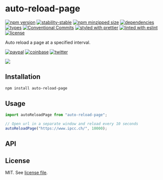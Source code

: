 # auto-reload-page

[![npm version](https://img.shields.io/npm/v/auto-reload-page)](https://www.npmjs.com/package/auto-reload-page)
[![stability-stable](https://img.shields.io/badge/stability-stable-green.svg)](https://www.npmjs.com/package/auto-reload-page)
[![npm minzipped size](https://img.shields.io/bundlephobia/minzip/auto-reload-page)](https://www.npmjs.com/package/auto-reload-page)
[![dependencies](https://img.shields.io/david/dmnsgn/auto-reload-page)](https://github.com/dmnsgn/auto-reload-page/blob/main/package.json)
[![types](https://img.shields.io/npm/types/auto-reload-page)](https://github.com/microsoft/TypeScript)
[![Conventional Commits](https://img.shields.io/badge/Conventional%20Commits-1.0.0-fa6673.svg)](https://conventionalcommits.org)
[![styled with prettier](https://img.shields.io/badge/styled_with-Prettier-f8bc45.svg?logo=prettier)](https://github.com/prettier/prettier)
[![linted with eslint](https://img.shields.io/badge/linted_with-ES_Lint-4B32C3.svg?logo=eslint)](https://github.com/eslint/eslint)
[![license](https://img.shields.io/github/license/dmnsgn/auto-reload-page)](https://github.com/dmnsgn/auto-reload-page/blob/main/LICENSE.md)

Auto reload a page at a specified interval.

[![paypal](https://img.shields.io/badge/donate-paypal-informational?logo=paypal)](https://paypal.me/dmnsgn)
[![coinbase](https://img.shields.io/badge/donate-coinbase-informational?logo=coinbase)](https://commerce.coinbase.com/checkout/56cbdf28-e323-48d8-9c98-7019e72c97f3)
[![twitter](https://img.shields.io/twitter/follow/dmnsgn?style=social)](https://twitter.com/dmnsgn)

![](https://raw.githubusercontent.com/dmnsgn/auto-reload-page/main/screenshot.gif)

## Installation

```bash
npm install auto-reload-page
```

## Usage

```js
import autoReloadPage from "auto-reload-page";

// Open url in a separate window and reload every 10 seconds
autoReloadPage("https://www.ipcc.ch/", 10000);
```

## API

<!-- api-start -->

<!-- api-end -->

## License

MIT. See [license file](https://github.com/dmnsgn/auto-reload-page/blob/main/LICENSE.md).
